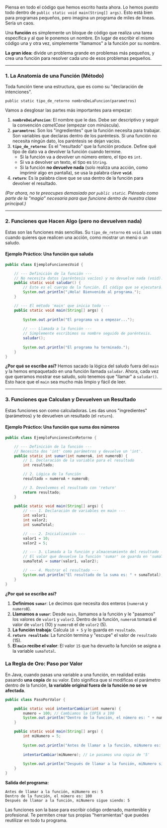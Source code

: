 
Piensa en todo el código que hemos escrito hasta ahora. Lo hemos puesto todo dentro de `public static void main(String[] args)`. Esto está bien para programas pequeños, pero imagina un programa de miles de líneas. Sería un caos.

Una **función** es simplemente un bloque de código que realiza una tarea específica y al que le ponemos un nombre. En lugar de escribir el mismo código una y otra vez, simplemente "llamamos" a la función por su nombre.

**La gran idea:** divide un problema grande en problemas más pequeños, y crea una función para resolver cada uno de esos problemas pequeños.

---

### **1. La Anatomía de una Función (Método)**

Toda función tiene una estructura, que es como su "declaración de intenciones".

`public static tipo_de_retorno nombreDeLaFuncion(parametros)`

Vamos a desglosar las partes más importantes para empezar:

1.  **`nombreDeLaFuncion`**: El nombre que le das. Debe ser descriptivo y seguir la convención *camelCase* (empezar con minúscula).
2.  **`parametros`**: Son los "ingredientes" que la función necesita para trabajar. Son variables que declaras dentro de los paréntesis. Si una función no necesita ningún dato, los paréntesis se dejan vacíos.
3.  **`tipo_de_retorno`**: Es el "resultado" que la función produce. Define qué tipo de dato va a devolver la función cuando termine.
    *   Si la función va a devolver un número entero, el tipo es `int`.
    *   Si va a devolver un texto, el tipo es `String`.
    *   Si la función **no devuelve nada** (solo realiza una acción, como imprimir algo en pantalla), se usa la palabra clave **`void`**.
4.  **`return`**: Es la palabra clave que se usa dentro de la función para devolver el resultado.

*(Por ahora, no te preocupes demasiado por `public static`. Piénsalo como parte de la "magia" necesaria para que funcione dentro de nuestra clase principal.)*

---

### **2. Funciones que Hacen Algo (pero no devuelven nada)**

Estas son las funciones más sencillas. Su `tipo_de_retorno` es `void`. Las usas cuando quieres que realicen una acción, como mostrar un menú o un saludo.

#### **Ejemplo Práctico: Una función que saluda**

```java
public class EjemploFuncionesVoid {

    // --- Definición de la función ---
    // No necesita datos (paréntesis vacíos) y no devuelve nada (void).
    public static void saludar() {
        // Este es el cuerpo de la función. El código que se ejecutará.
        System.out.println("¡Hola! Bienvenido al programa.");
    }

    // --- El método 'main' que inicia todo ---
    public static void main(String[] args) {
        
        System.out.println("El programa va a empezar...");
        
        // --- Llamada a la función ---
        // Simplemente escribimos su nombre seguido de paréntesis.
        saludar();
        
        System.out.println("El programa ha terminado.");
    }
}
```
**¿Por qué se escribe así?** Hemos sacado la lógica del saludo fuera del `main` y la hemos empaquetado en una función llamada `saludar`. Ahora, cada vez que queramos mostrar ese saludo, solo tenemos que "llamar" a `saludar()`. Esto hace que el `main` sea mucho más limpio y fácil de leer.

---

### **3. Funciones que Calculan y Devuelven un Resultado**

Estas funciones son como calculadoras. Les das unos "ingredientes" (parámetros) y te devuelven un resultado (el `return`).

#### **Ejemplo Práctico: Una función que suma dos números**

```java
public class EjemploFuncionesConRetorno {

    // --- Definición de la función ---
    // Necesita dos 'int' como parámetros y devuelve un 'int'.
    public static int sumar(int numeroA, int numeroB) {
        // 1. Declaración de la variable para el resultado
        int resultado;

        // 2. Lógica de la función
        resultado = numeroA + numeroB;

        // 3. Devolvemos el resultado con 'return'
        return resultado;
    }
    
    public static void main(String[] args) {
        // --- 1. Declaración de variables en main ---
        int valor1;
        int valor2;
        int sumaTotal;

        // --- 2. Inicialización ---
        valor1 = 10;
        valor2 = 5;

        // --- 3. Llamada a la función y almacenamiento del resultado ---
        // El valor que devuelve la función 'sumar' se guarda en 'sumaTotal'.
        sumaTotal = sumar(valor1, valor2);

        // --- 4. Mostrar el resultado ---
        System.out.println("El resultado de la suma es: " + sumaTotal);
    }
}
```
**¿Por qué se escribe así?**
1.  **Definimos `sumar`**: Le decimos que necesita dos enteros (`numeroA` y `numeroB`).
2.  **Llamamos a `sumar`**: Desde `main`, llamamos a la función y le "pasamos" los valores de `valor1` y `valor2`. Dentro de la función, `numeroA` tomará el valor de `valor1` (10) y `numeroB` el de `valor2` (5).
3.  **La función trabaja**: Calcula `10 + 5` y lo guarda en `resultado`.
4.  **`return resultado`**: La función termina y "escupe" el valor de `resultado` (15).
5.  **El `main` recibe el valor**: El valor `15` que ha devuelto la función se asigna a la variable `sumaTotal`.

### **La Regla de Oro: Paso por Valor**

En Java, cuando pasas una variable a una función, en realidad estás pasando **una copia** de su valor. Esto significa que si modificas el parámetro dentro de la función, **la variable original fuera de la función no se ve afectada**.

```java
public class PasoPorValor {

    public static void intentarCambiar(int numero) {
        numero = 100; // Cambiamos la COPIA a 100
        System.out.println("Dentro de la función, el número es: " + numero);
    }

    public static void main(String[] args) {
        int miNumero = 5;
        
        System.out.println("Antes de llamar a la función, miNumero es: " + miNumero);
        
        intentarCambiar(miNumero); // Le pasamos una copia de '5'
        
        System.out.println("Después de llamar a la función, miNumero sigue siendo: " + miNumero);
    }
}
```
**Salida del programa:**
```
Antes de llamar a la función, miNumero es: 5
Dentro de la función, el número es: 100
Después de llamar a la función, miNumero sigue siendo: 5
```

Las funciones son la base para escribir código ordenado, mantenible y profesional. Te permiten crear tus propias "herramientas" que puedes reutilizar en todo tu programa.